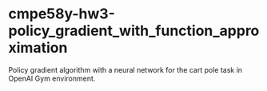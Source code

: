# cmpe58y-hw3-policy_gradient_with_function_approximation
Policy gradient algorithm with a neural network for the cart pole task in OpenAI Gym environment.
